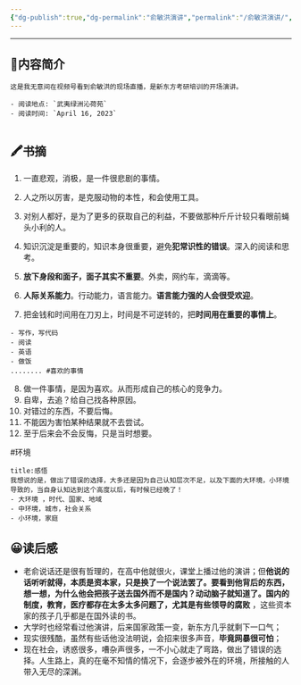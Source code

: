 ```yaml
---
{"dg-publish":true,"dg-permalink":"俞敏洪演讲","permalink":"/俞敏洪演讲/","noteIcon":"","created":"2023-04-16T 02:01Z","updated":""}
---
```


---

## 📜**内容简介**

```ad-tip
这是我无意间在视频号看到俞敏洪的现场直播，是新东方考研培训的开场演讲。

- 阅读地点: `武夷绿洲沁荷苑`
- 阅读时间: `April 16, 2023`


```

## 🖍️书摘
1. 一直悲观，消极，是一件很悲剧的事情。
2. 人之所以厉害，是克服动物的本性，和会使用工具。
3.  对别人都好，是为了更多的获取自己的利益，不要做那种斤斤计较只看眼前蝇头小利的人。
4. 知识沉淀是重要的，知识本身很重要，避免**犯常识性的错误**。深入的阅读和思考。

5. **放下身段和面子，面子其实不重要**。外卖，网约车，滴滴等。
6. **人际关系能力**。行动能力，语言能力。**语言能力强的人会很受欢迎**。
7. 把金钱和时间用在刀刃上，时间是不可逆转的，把**时间用在重要的事情上**。
```ad-summary
- 写作，写代码
- 阅读
- 英语
- 做饭
........ #喜欢的事情
```

8. 做一件事情，是因为喜欢。从而形成自己的核心的竞争力。
9. 自卑，去追？给自己找各种原因。
10. 对错过的东西，不要后悔。
11. 不能因为害怕某种结果就不去尝试。
12. 至于后来会不会反悔，只是当时想要。

#环境
```ad-note
title:感悟
我想说的是，做出了错误的选择，大多还是因为自己认知层次不足，以及下面的大环境，小环境导致的，当自身认知达到这个高度以后，有时候已经晚了！
- 大环境 ，时代、国家、地域
- 中环境，城市，社会关系
- 小环境，家庭
```

## 😀读后感
- 老俞说话还是很有哲理的，在高中他就很火，课堂上播过他的演讲；但**他说的话听听就得，本质是资本家，只是换了一个说法罢了。要看到他背后的东西，想一想，为什么他会把孩子送去国外而不是国内？动动脑子就知道了。国内的制度，教育，医疗都存在太多太多问题了，尤其是有些领导的腐败** ，这些资本家的孩子几乎都是在国外读的书。
- 大学时也经常看过他演讲，后来国家政策一变，新东方几乎就剩下一口气；
- 现实很残酷，虽然有些话他没法明说，会招来很多声音，**毕竟网暴很可怕**；
- 现在社会，诱惑很多，嘈杂声很多，一不小心就走了弯路，做出了错误的选择。人生路上，真的在毫不知情的情况下，会逐步被外在的环境，所接触的人带入无尽的深渊。



